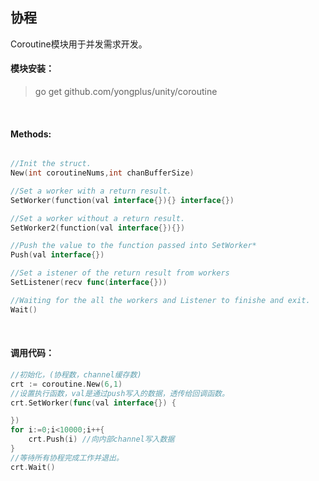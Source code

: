 ## 协程

Coroutine模块用于并发需求开发。

#### 模块安装：
> go get github.com/yongplus/unity/coroutine

<br>  

#### Methods:
```go

//Init the struct.
New(int coroutineNums,int chanBufferSize)

//Set a worker with a return result.
SetWorker(function(val interface{}){} interface{})

//Set a worker without a return result.
SetWorker2(function(val interface{}){})

//Push the value to the function passed into SetWorker*
Push(val interface{})

//Set a istener of the return result from workers 
SetListener(recv func(interface{}))

//Waiting for the all the workers and Listener to finishe and exit. 
Wait() 
```
<br>  
  

#### 调用代码：
```go
//初始化，(协程数，channel缓存数)
crt := coroutine.New(6,1)
//设置执行函数，val是通过push写入的数据，透传给回调函数。
crt.SetWorker(func(val interface{}) {

})
for i:=0;i<10000;i++{
    crt.Push(i) //向内部channel写入数据
}
//等待所有协程完成工作并退出。
crt.Wait()
```
